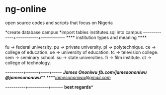 # ng-online
open source codes and scripts that focus on Nigeria

*create database campus
*import tables institutes.sql into campus
 -------------+-----------+------------
 **** institution types and meaning ****

  fu -> federal university.
  pu -> private university.
  pl -> polytechnique.
  ce -> college of education.
  ue -> university of education.
  tc -> television college.
  sem -> seminary school.
  su -> state universities.
  fi -> film institute.
  ct -> college of technology.

---------+------+----+-----
********James Ononiwu*******
*****fb.com/jamesononiwu****
*****@jamesononiwu*********
*****jamesononiwu@gmail.com*

 
----------+----------+------
********best regards*********
